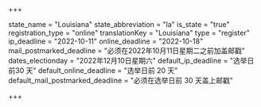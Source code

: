 +++

state_name = "Louisiana"
state_abbreviation = "la"
is_state = "true"
registration_type = "online"
translationKey = "Louisiana"
type = "register"
ip_deadline = "2022-10-11"
online_deadline = "2022-10-18"
mail_postmarked_deadline = "必须在2022年10月11日星期二之前加盖邮戳"
dates_electionday = "2022年12月10日星期六"
default_ip_deadline = "选举日前30 天"
default_online_deadline = "选举日前 20 天"
default_mail_postmarked_deadline = "必须在选举日前 30 天盖上邮戳"

+++